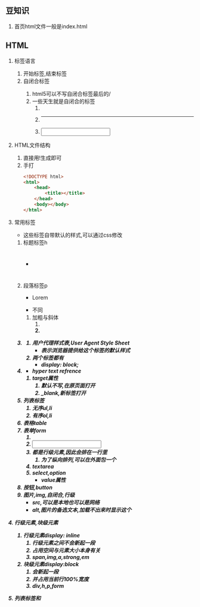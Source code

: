 ## 豆知识
1. 首页html文件一般是index.html
## HTML
1. 标签语言
    1. 开始标签,结束标签<tageName></tagName>
    2. 自闭合标签<tagName/>
        1. html5可以不写自闭合标签最后的/ 
        2. 一些天生就是自闭合的标签
            1. <br>
            2. <hr>
            3. <input>
2. HTML文件结构
    1. 直接用!生成即可
    2. 手打
        ```html
        <!DOCTYPE html>
        <html>
            <head>
                <title></title>
            </head>
            <body></body>
        </html>
        ```
3. 常用标签
    - 这些标签自带默认的样式,可以通过css修改
    1. 标题标签h
        - <h1><h2><h6>
    2. 段落标签p
        - <p>Lorem</p>
        - 不同
        1. 加粗与斜体
            1. <strong>
            2. <em>
    3. <h><p>
        1. 用户代理样式表,User Agent Style Sheet
            - 表示浏览器提供给这个标签的默认样式
        2. 两个标签都有
            - display: block;
    4. <a href=""></a>
        - hyper text refrence
        1. target属性
            1. 默认不写,在原页面打开
            2. _blank,新标签打开
    5. 列表标签
        1. 无序ul,li
        2. 有序ol,li
    6. 表格table
    7. 表单form
        1. <lable>
        2. <input type>
        3. 都是行级元素,因此会排在一行里
            1. 为了纵向排列,可以在外面包一个<div>
        4. textarea
        5. select,option
            - value属性
    8. 按钮,button
    9. 图片,img,自闭合,行级
        - src,可以是本地也可以是网络
        - alt,图片的备选文本,加载不出来时显示这个
    
4. 行级元素,块级元素
    1. 行级元素display: inline
        1. 行级元素之间不会新起一段
        2. 占用空间与元素大小本身有关
        3. span,img,a,strong,em
    2. 块级元素display:block
        1. 会新起一段
        2. 并占用当前行100%宽度
        3. div,h,p,form
5. 列表标签和